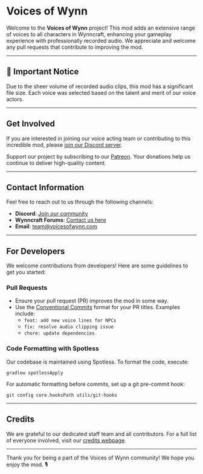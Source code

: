 # Voices of Wynn

Welcome to the **Voices of Wynn** project! This mod adds an extensive range of voices to all characters in Wynncraft, enhancing your gameplay experience with professionally recorded audio. We appreciate and welcome any pull requests that contribute to improving the mod.

---

## 🚨 Important Notice

Due to the sheer volume of recorded audio clips, this mod has a significant file size. Each voice was selected based on the talent and merit of our voice actors.

---

## Get Involved

If you are interested in joining our voice acting team or contributing to this incredible mod, please [join our Discord server](https://discord.gg/bQRrD4Nfwg).

Support our project by subscribing to our [Patreon](https://www.patreon.com/WynnVP). Your donations help us continue to deliver high-quality content.

---

## Contact Information

Feel free to reach out to us through the following channels:
- **Discord**: [Join our community](https://discord.gg/kuEK3XH4Y5)
- **Wynncraft Forums**: [Contact us here](https://forums.wynncraft.com/members/kmaxi.47110)
- **Email**: [team@voicesofwynn.com](mailto:team@voicesofwynn.com)

---

## For Developers

We welcome contributions from developers! Here are some guidelines to get you started:

### Pull Requests

- Ensure your pull request (PR) improves the mod in some way.
- Use the [Conventional Commits](https://www.conventionalcommits.org/en/v1.0.0/) format for your PR titles. Examples include:
  - `feat: add new voice lines for NPCs`
  - `fix: resolve audio clipping issue`
  - `chore: update dependencies`

### Code Formatting with Spotless

Our codebase is maintained using Spotless. To format the code, execute:
```
gradlew spotlessApply
```
For automatic formatting before commits, set up a git pre-commit hook:
```
git config core.hooksPath utils/git-hooks
```

---

## Credits

We are grateful to our dedicated staff team and all contributors. For a full list of everyone involved, visit our [credits webpage](https://voicesofwynn.com/credits).

---

Thank you for being a part of the Voices of Wynn community! We hope you enjoy the mod. 🎙️
